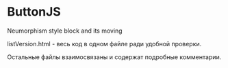# ButtonJS
Neumorphism style block and its moving 

listVersion.html - весь код в одном файле ради удобной проверки.

Остальные файлы взаимосвязаны и содержат подробные комментарии.
